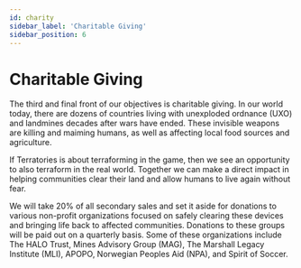 ```yaml
---
id: charity
sidebar_label: 'Charitable Giving'
sidebar_position: 6
---
```


# Charitable Giving

The third and final front of our objectives is charitable giving. In our world today, there are dozens of countries living with unexploded ordnance (UXO) and landmines decades after wars have ended. These invisible weapons are killing and maiming humans, as well as affecting local food sources and agriculture.

If Terratories is about terraforming in the game, then we see an opportunity to also terraform in the real world. Together we can make a direct impact in helping communities clear their land and allow humans to live again without fear. 

We will take 20% of all secondary sales and set it aside for donations to various non-profit organizations focused on safely clearing these devices and bringing life back to affected communities. Donations to these groups will be paid out on a quarterly basis. Some of these organizations include The HALO Trust, Mines Advisory Group (MAG), The Marshall Legacy Institute (MLI), APOPO, Norwegian Peoples Aid (NPA), and Spirit of Soccer. 
